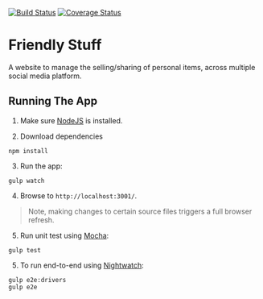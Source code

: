 [![Build Status](https://travis-ci.org/robinsoncol/friendly-stuff.svg?branch=master)](https://travis-ci.org/robinsoncol/friendly-stuff)
[![Coverage Status](https://coveralls.io/repos/github/robinsoncol/friendly-stuff/badge.svg)](https://coveralls.io/github/robinsoncol/friendly-stuff)

# Friendly Stuff

A website to manage the selling/sharing of personal items, across multiple social media platform.

## Running The App

1) Make sure [NodeJS](https://nodejs.org/en/) is installed.

2) Download dependencies

  ```
  npm install
  ```

3) Run the app:

  ```
  gulp watch
  ```

4) Browse to `http://localhost:3001/`.
> Note, making changes to certain source files triggers a full browser refresh.

5) Run unit test using [Mocha](https://mochajs.org/):

  ```
  gulp test
  ```

5) To run end-to-end using [Nightwatch](http://nightwatchjs.org/):

  ```
  gulp e2e:drivers
  gulp e2e
  ```
